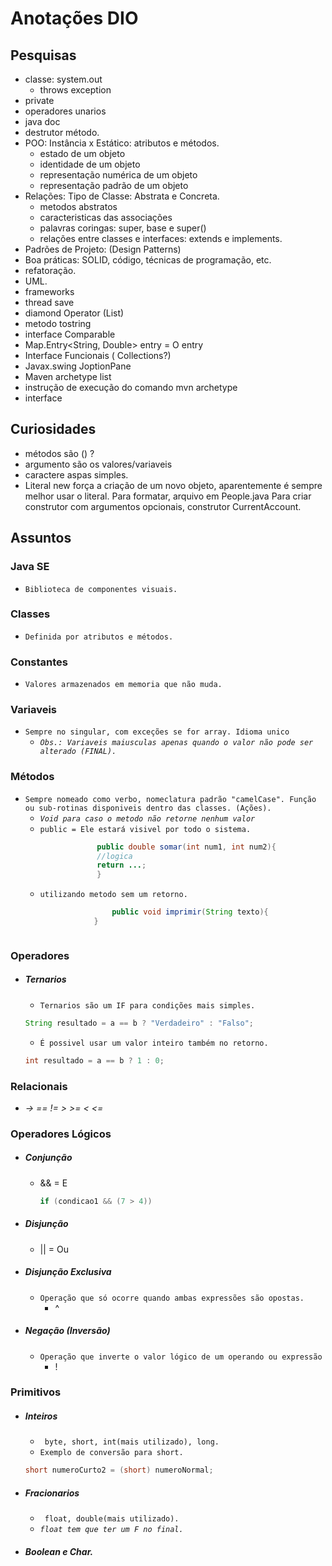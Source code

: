 # Anotações DIO
## Pesquisas
- classe: system.out
	- throws exception
- private
- operadores unarios
- java doc
- destrutor método.
- POO: Instância x Estático: atributos e métodos.
	- estado de um objeto
	- identidade de um objeto
	- representação numérica de um objeto
	- representação padrão de um objeto
- Relações: Tipo de Classe: Abstrata e Concreta.
	- metodos abstratos
	- caracteristicas das associações
	-  palavras coringas: super, base e super()
	- relações entre classes e interfaces: extends e implements.
- Padrões de Projeto: (Design Patterns)
- Boa práticas: SOLID, código, técnicas de programação, etc.
- refatoração.
- UML.
- frameworks
- thread save
- diamond Operator (List)
- metodo tostring
- interface Comparable
- Map.Entry<String, Double> entry  = O entry
- Interface Funcionais ( Collections?)
- Javax.swing JoptionPane
- Maven archetype list
- instrução de execução do comando mvn archetype
- interface
## Curiosidades
- métodos são () ?
- argumento são os valores/variaveis
- caractere aspas simples.
- Literal new força a criação de um novo objeto, aparentemente é sempre melhor usar o literal. 
Para formatar, arquivo em People.java
Para criar construtor com argumentos opcionais, construtor CurrentAccount.
## Assuntos
### **Java SE**
- ```Biblioteca de componentes visuais.```
### **Classes**
- ```Definida por atributos e métodos.```
### **Constantes**
- ```Valores armazenados em memoria que não muda.```
### **Variaveis**
- ```Sempre no singular, com exceções se for array. Idioma unico```
	-  *```Obs.: Variaveis maiusculas apenas quando o valor não pode ser alterado (FINAL).```*
### **Métodos**
- ```Sempre nomeado como verbo, nomeclatura padrão "camelCase". Função ou sub-rotinas disponiveis dentro das classes. (Ações).```
	-  *```Void para caso o metodo não retorne nenhum valor```*
	- `public = Ele estará visivel por todo o sistema.` 
	```java
					public double somar(int num1, int num2){
					//logica
					return ...;
					}
	```
	- `utilizando metodo sem um retorno.`
		```java
						public void imprimir(String texto){
					}
	```
### **Operadores**
- ##### Ternarios
	- ```Ternarios são um IF para condições mais simples.```
	```java
	String resultado = a == b ? "Verdadeiro" : "Falso";
	```
	- ```É possivel usar um valor inteiro também no retorno.```
	```java
	int resultado = a == b ? 1 : 0;
	```
### **Relacionais**
- *-> == != > >= < <=*
### **Operadores Lógicos**
- ##### Conjunção
	- && = E
		```java
		if (condicao1 && (7 > 4))
		```
- ##### Disjunção
	- || = Ou
- ##### Disjunção Exclusiva
	- ``Operação que só ocorre quando ambas expressões são opostas.``
		- 	^
- ##### Negação (Inversão)
	- ``Operação que inverte o valor lógico de um operando ou expressão``
		- !
### **Primitivos**
- ##### Inteiros
	- `` byte, short, int(mais utilizado), long.``
	- ``Exemplo de conversão para short.``
	```java
	short numeroCurto2 = (short) numeroNormal;
	```
- ##### Fracionarios
	- `` float, double(mais utilizado).``
	- *``float tem que ter um F no final.``*
- ##### Boolean e Char.
